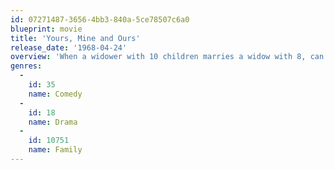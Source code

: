 ```yaml
---
id: 07271487-3656-4bb3-840a-5ce78507c6a0
blueprint: movie
title: 'Yours, Mine and Ours'
release_date: '1968-04-24'
overview: 'When a widower with 10 children marries a widow with 8, can the 20 of them ever come together as one big happy family?'
genres:
  -
    id: 35
    name: Comedy
  -
    id: 18
    name: Drama
  -
    id: 10751
    name: Family
---
```


